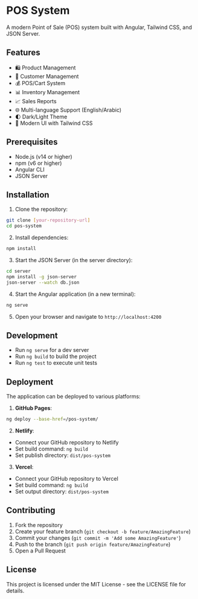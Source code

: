 # POS System

A modern Point of Sale (POS) system built with Angular, Tailwind CSS, and JSON Server.

## Features

- 🛍️ Product Management
- 👥 Customer Management
- 💰 POS/Cart System
- 📊 Inventory Management
- 📈 Sales Reports
- 🌐 Multi-language Support (English/Arabic)
- 🌓 Dark/Light Theme
- 🎨 Modern UI with Tailwind CSS

## Prerequisites

- Node.js (v14 or higher)
- npm (v6 or higher)
- Angular CLI
- JSON Server

## Installation

1. Clone the repository:
```bash
git clone [your-repository-url]
cd pos-system
```

2. Install dependencies:
```bash
npm install
```

3. Start the JSON Server (in the server directory):
```bash
cd server
npm install -g json-server
json-server --watch db.json
```

4. Start the Angular application (in a new terminal):
```bash
ng serve
```

5. Open your browser and navigate to `http://localhost:4200`

## Development

- Run `ng serve` for a dev server
- Run `ng build` to build the project
- Run `ng test` to execute unit tests

## Deployment

The application can be deployed to various platforms:

1. **GitHub Pages**:
```bash
ng deploy --base-href=/pos-system/
```

2. **Netlify**:
- Connect your GitHub repository to Netlify
- Set build command: `ng build`
- Set publish directory: `dist/pos-system`

3. **Vercel**:
- Connect your GitHub repository to Vercel
- Set build command: `ng build`
- Set output directory: `dist/pos-system`

## Contributing

1. Fork the repository
2. Create your feature branch (`git checkout -b feature/AmazingFeature`)
3. Commit your changes (`git commit -m 'Add some AmazingFeature'`)
4. Push to the branch (`git push origin feature/AmazingFeature`)
5. Open a Pull Request

## License

This project is licensed under the MIT License - see the LICENSE file for details.
